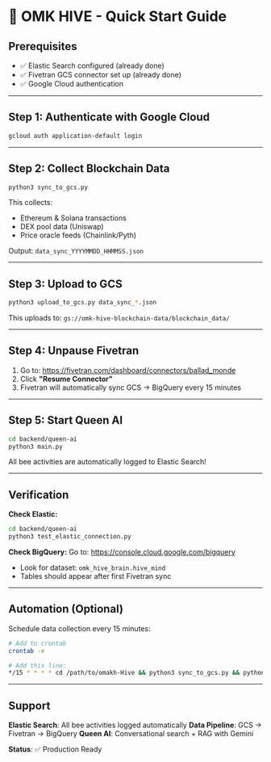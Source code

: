 # 🚀 OMK HIVE - Quick Start Guide

## Prerequisites
- ✅ Elastic Search configured (already done)
- ✅ Fivetran GCS connector set up (already done)
- ✅ Google Cloud authentication

---

## Step 1: Authenticate with Google Cloud

```bash
gcloud auth application-default login
```

---

## Step 2: Collect Blockchain Data

```bash
python3 sync_to_gcs.py
```

This collects:
- Ethereum & Solana transactions
- DEX pool data (Uniswap)
- Price oracle feeds (Chainlink/Pyth)

Output: `data_sync_YYYYMMDD_HHMMSS.json`

---

## Step 3: Upload to GCS

```bash
python3 upload_to_gcs.py data_sync_*.json
```

This uploads to: `gs://omk-hive-blockchain-data/blockchain_data/`

---

## Step 4: Unpause Fivetran

1. Go to: https://fivetran.com/dashboard/connectors/ballad_monde
2. Click **"Resume Connector"**
3. Fivetran will automatically sync GCS → BigQuery every 15 minutes

---

## Step 5: Start Queen AI

```bash
cd backend/queen-ai
python3 main.py
```

All bee activities are automatically logged to Elastic Search!

---

## Verification

**Check Elastic:**
```bash
cd backend/queen-ai
python3 test_elastic_connection.py
```

**Check BigQuery:**
Go to: https://console.cloud.google.com/bigquery
- Look for dataset: `omk_hive_brain.hive_mind`
- Tables should appear after first Fivetran sync

---

## Automation (Optional)

Schedule data collection every 15 minutes:

```bash
# Add to crontab
crontab -e

# Add this line:
*/15 * * * * cd /path/to/omakh-Hive && python3 sync_to_gcs.py && python3 upload_to_gcs.py data_sync_*.json
```

---

## Support

**Elastic Search**: All bee activities logged automatically
**Data Pipeline**: GCS → Fivetran → BigQuery
**Queen AI**: Conversational search + RAG with Gemini

**Status**: ✅ Production Ready
